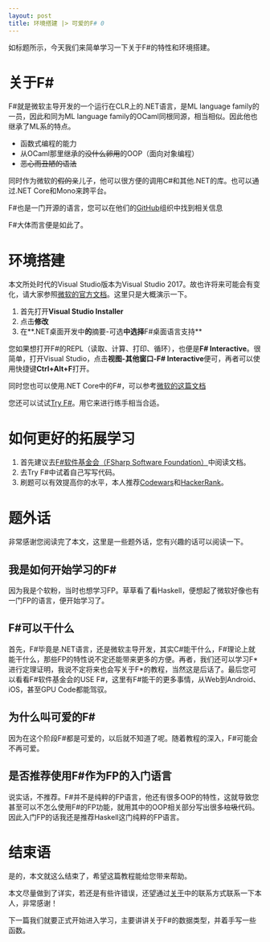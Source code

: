 ```yaml
---
layout: post
title: 环境搭建 |> 可爱的F# 0
---
```

如标题所示，今天我们来简单学习一下关于F#的特性和环境搭建。
<!--more-->
# 关于F\#
F#就是微软主导开发的一个运行在CLR上的.NET语言，是ML language family的一员，因此和同为ML language family的OCaml同根同源，相当相似。因此他也继承了ML系的特点。

* 函数式编程的能力
* 从OCaml那里继承的~~没什么卵用~~的OOP（面向对象编程）
* ~~恶心而丑陋的语法~~

同时作为微软的~~假的~~亲儿子，他可以很方便的调用C#和其他.NET的库。也可以通过.NET Core和Mono来跨平台。

F#也是一门开源的语言，您可以在他们的[GitHub](https://github.com/fsharp)组织中找到相关信息

F#大体而言便是如此了。
# 环境搭建
本文所处时代的Visual Studio版本为Visual Studio 2017。故也许将来可能会有变化，请大家参照[微软的官方文档](https://docs.microsoft.com/zh-cn/dotnet/fsharp/get-started/get-started-visual-studio)。这里只是大概演示一下。

1. 首先打开**Visual Studio Installer**
2. 点击**修改**
3. 在**.NET桌面开发中**的**摘要-可选**中选择**F#桌面语言支持**

您如果想打开F#的REPL（读取、计算、打印、循环），也便是**F# Interactive**。很简单，打开Visual Studio，点击**视图-其他窗口-F# Interactive**便可，再者可以使用快捷键**Ctrl+Alt+F**打开。

同时您也可以使用.NET Core中的F#，可以参考[微软的这篇文档](https://docs.microsoft.com/zh-cn/dotnet/fsharp/get-started/get-started-command-line)

您还可以试试[Try F#](http://www.tryfsharp.org/)。用它来进行练手相当合适。
# 如何更好的拓展学习

1. 首先建议去[F#软件基金会（FSharp Software Foundation）](http://fsharp.org/)中阅读文档。
2. 去Try F#中试着自己写写代码。
3. 刷题可以有效提高你的水平，本人推荐[Codewars](http://codewars.com/)和[HackerRank](https://www.hackerrank.com/)。

# 题外话
非常感谢您阅读完了本文，这里是一些题外话，您有兴趣的话可以阅读一下。
## 我是如何开始学习的F\#
因为我是个软粉，当时也想学习FP。草草看了看Haskell，便想起了微软好像也有一门FP的语言，便开始学习了。
## F\#可以干什么
首先，F#毕竟是.NET语言，还是微软主导开发，其实C#能干什么，F#理论上就能干什么，那些FP的特性说不定还能带来更多的方便。再者，我们还可以学习F\*进行定理证明，我说不定将来也会写关于F\*的教程，当然这是后话了。最后您可以看看F#软件基金会的USE F#，这里有F#能干的更多事情，从Web到Android、iOS，甚至GPU Code都能驾驭。
## 为什么叫可爱的F\#
因为在这个阶段F#都是可爱的，以后就不知道了呢。随着教程的深入，F#可能会不再可爱。
## 是否推荐使用F\#作为FP的入门语言
说实话，不推荐。F#并不是纯粹的FP语言，他还有很多OOP的特性，这就导致您甚至可以不怎么使用F#的FP功能，就用其中的OOP相关部分写出很多~~垃圾~~代码。因此入门FP的话我还是推荐Haskell这门纯粹的FP语言。
# 结束语
是的，本文就这么结束了，希望这篇教程能给您带来帮助。

本文尽量做到了详实，若还是有些许错误，还望通过[关于](\about)中的联系方式联系一下本人，非常感谢！

下一篇我们就要正式开始进入学习，主要讲讲关于F#的数据类型，并着手写一些函数。